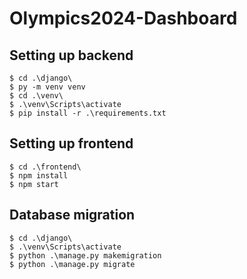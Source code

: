 # Olympics2024-Dashboard

## Setting up backend
```
$ cd .\django\
$ py -m venv venv
$ cd .\venv\
$ .\venv\Scripts\activate
$ pip install -r .\requirements.txt
```

## Setting up frontend
```
$ cd .\frontend\
$ npm install
$ npm start
```

## Database migration
```
$ cd .\django\
$ .\venv\Scripts\activate
$ python .\manage.py makemigration
$ python .\manage.py migrate
```